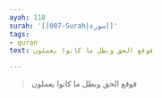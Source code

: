 ```yaml
---
ayah: 118
surah: '[[007-Surah|سورة]]'
tags:
- quran
text: فوقع الحق وبطل ما كانوا يعملون

---
```

> فوقع الحق وبطل ما كانوا يعملون
